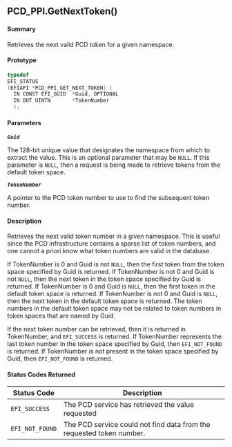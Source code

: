 <!--- @file
  PCD_PPI.GetNextToken()

  Copyright (c) 2009-2017, Intel Corporation. All rights reserved.<BR>

  Redistribution and use in source (original document form) and 'compiled'
  forms (converted to PDF, epub, HTML and other formats) with or without
  modification, are permitted provided that the following conditions are met:

  1) Redistributions of source code (original document form) must retain the
     above copyright notice, this list of conditions and the following
     disclaimer as the first lines of this file unmodified.

  2) Redistributions in compiled form (transformed to other DTDs, converted to
     PDF, epub, HTML and other formats) must reproduce the above copyright
     notice, this list of conditions and the following disclaimer in the
     documentation and/or other materials provided with the distribution.

  THIS DOCUMENTATION IS PROVIDED BY TIANOCORE PROJECT "AS IS" AND ANY EXPRESS OR
  IMPLIED WARRANTIES, INCLUDING, BUT NOT LIMITED TO, THE IMPLIED WARRANTIES OF
  MERCHANTABILITY AND FITNESS FOR A PARTICULAR PURPOSE ARE DISCLAIMED. IN NO
  EVENT SHALL TIANOCORE PROJECT  BE LIABLE FOR ANY DIRECT, INDIRECT, INCIDENTAL,
  SPECIAL, EXEMPLARY, OR CONSEQUENTIAL DAMAGES (INCLUDING, BUT NOT LIMITED TO,
  PROCUREMENT OF SUBSTITUTE GOODS OR SERVICES; LOSS OF USE, DATA, OR PROFITS;
  OR BUSINESS INTERRUPTION) HOWEVER CAUSED AND ON ANY THEORY OF LIABILITY,
  WHETHER IN CONTRACT, STRICT LIABILITY, OR TORT (INCLUDING NEGLIGENCE OR
  OTHERWISE) ARISING IN ANY WAY OUT OF THE USE OF THIS DOCUMENTATION, EVEN IF
  ADVISED OF THE POSSIBILITY OF SUCH DAMAGE.

-->

## PCD_PPI.GetNextToken()

#### Summary

Retrieves the next valid PCD token for a given namespace.

#### Prototype

```c
typedef
EFI_STATUS
(EFIAPI *PCD_PPI_GET_NEXT_TOKEN) (
  IN CONST EFI_GUID  *Guid, OPTIONAL
  IN OUT UINTN       *TokenNumber
  );
```

#### Parameters

**_`Guid`_**

The 128-bit unique value that designates the namespace from which to extract
the value. This is an optional parameter that may be `NULL`. If this parameter is
`NULL`, then a request is being made to retrieve tokens from the default token
space.

**_`TokenNumber`_**

A pointer to the PCD token number to use to find the subsequent token number.

#### Description

Retrieves the next valid token number in a given namespace. This is useful
since the PCD infrastructure contains a sparse list of token numbers, and one
cannot a priori know what token numbers are valid in the database.

If TokenNumber is 0 and Guid is not `NULL`, then the first token from the token
space specified by Guid is returned. If TokenNumber is not 0 and Guid is not
`NULL`, then the next token in the token space specified by Guid is returned. If
TokenNumber is 0 and Guid is `NULL`, then the first token in the default token
space is returned. If TokenNumber is not 0 and Guid is `NULL`, then the next
token in the default token space is returned. The token numbers in the default
token space may not be related to token numbers in token spaces that are named
by Guid.

If the next token number can be retrieved, then it is returned in TokenNumber,
and `EFI_SUCCESS` is returned. If TokenNumber represents the last token number in
the token space specified by Guid, then `EFI_NOT_FOUND` is returned. If
TokenNumber is not present in the token space specified by Guid, then
`EFI_NOT_FOUND` is returned.

#### Status Codes Returned

| Status Code     | Description                                                          |
| --------------- | -------------------------------------------------------------------- |
| `EFI_SUCCESS`   | The PCD service has retrieved the value requested                    |
| `EFI_NOT_FOUND` | The PCD service could not find data from the requested token number. |
